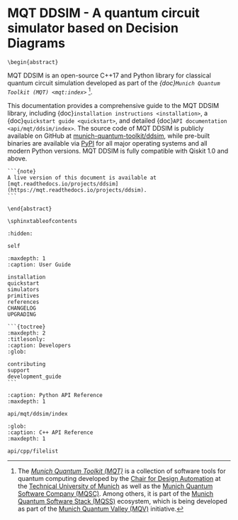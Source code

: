# MQT DDSIM - A quantum circuit simulator based on Decision Diagrams

```{raw} latex
\begin{abstract}
```

MQT DDSIM is an open-source C++17 and Python library for classical quantum circuit simulation developed as part of the _{doc}`Munich Quantum Toolkit (MQT) <mqt:index>`_ [^1].

This documentation provides a comprehensive guide to the MQT DDSIM library, including {doc}`installation instructions <installation>`, a {doc}`quickstart guide <quickstart>`, and detailed {doc}`API documentation <api/mqt/ddsim/index>`.
The source code of MQT DDSIM is publicly available on GitHub at [munich-quantum-toolkit/ddsim](https://github.com/munich-quantum-toolkit/ddsim), while pre-built binaries are available via [PyPI](https://pypi.org/project/mqt.ddsim/) for all major operating systems and all modern Python versions.
MQT DDSIM is fully compatible with Qiskit 1.0 and above.

[^1]:
    The _[Munich Quantum Toolkit (MQT)](https://mqt.readthedocs.io)_ is a collection of software tools for quantum computing developed by the [Chair for Design Automation](https://www.cda.cit.tum.de/) at the [Technical University of Munich](https://www.tum.de/) as well as the [Munich Quantum Software Company (MQSC)](https://munichquantum.software).
    Among others, it is part of the [Munich Quantum Software Stack (MQSS)](https://www.munich-quantum-valley.de/research/research-areas/mqss) ecosystem, which is being developed as part of the [Munich Quantum Valley (MQV)](https://www.munich-quantum-valley.de) initiative.

````{only} latex
```{note}
A live version of this document is available at [mqt.readthedocs.io/projects/ddsim](https://mqt.readthedocs.io/projects/ddsim).
```
````

```{raw} latex
\end{abstract}

\sphinxtableofcontents
```

```{toctree}
:hidden:

self
```

```{toctree}
:maxdepth: 1
:caption: User Guide

installation
quickstart
simulators
primitives
references
CHANGELOG
UPGRADING
```

````{only} not latex
```{toctree}
:maxdepth: 2
:titlesonly:
:caption: Developers
:glob:

contributing
support
development_guide
```
````

```{toctree}
:caption: Python API Reference
:maxdepth: 1

api/mqt/ddsim/index
```

```{toctree}
:glob:
:caption: C++ API Reference
:maxdepth: 1

api/cpp/filelist
```

